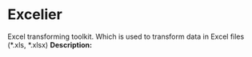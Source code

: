 # Excelier
Excel transforming toolkit. Which is used to transform data in Excel files (*.xls, *.xlsx)
**Description:**

